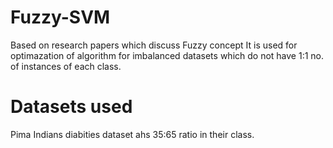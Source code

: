 # Fuzzy-SVM
Based on research papers which discuss Fuzzy concept
It is used for optimazation of algorithm for imbalanced datasets which do not have 1:1 no.  of instances of each class.

# Datasets used
Pima Indians diabities dataset ahs 35:65 ratio in their class.
